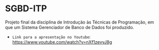 # SGBD-ITP
Projeto final da disciplina de Introdução às Técnicas de Programação, em que um Sistema Gerenciador de Banco de Dados foi produzido.

- `Link para a apresentação no Youtube`: https://www.youtube.com/watch?v=nXf1zevyJ8g

